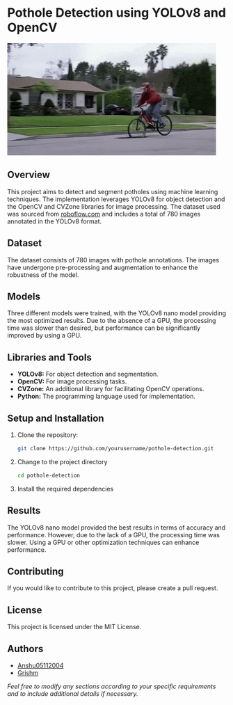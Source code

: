 # Pothole Detection using YOLOv8 and OpenCV
<img src="https://github.com/Anshu05112004/Pothole_detection_YOLO/blob/main/giphy.gif">

## Overview
This project aims to detect and segment potholes using machine learning techniques. The implementation leverages YOLOv8 for object detection and the OpenCV and CVZone libraries for image processing. The dataset used was sourced from [roboflow.com](https://roboflow.com) and includes a total of 780 images annotated in the YOLOv8 format.

## Dataset
The dataset consists of 780 images with pothole annotations. The images have undergone pre-processing and augmentation to enhance the robustness of the model. 

## Models
Three different models were trained, with the YOLOv8 nano model providing the most optimized results. Due to the absence of a GPU, the processing time was slower than desired, but performance can be significantly improved by using a GPU.

## Libraries and Tools
- **YOLOv8:** For object detection and segmentation.
- **OpenCV:** For image processing tasks.
- **CVZone:** An additional library for facilitating OpenCV operations.
- **Python:** The programming language used for implementation.

## Setup and Installation
1. Clone the repository:
   ```bash
   git clone https://github.com/yourusername/pothole-detection.git
2. Change to the project directory
    ```bash
   cd pothole-detection
3. Install the required dependencies

## Results
The YOLOv8 nano model provided the best results in terms of accuracy and performance. However, due to the lack of a GPU, the processing time was slower. Using a GPU or other optimization techniques can enhance performance.

## Contributing
If you would like to contribute to this project, please create a pull request.

## License
This project is licensed under the MIT License.

## Authors
 * [Anshu05112004](https://github.com/Anshu05112004/) 
 * [Grishm](https://github.com/2228115grishm/)

_Feel free to modify any sections according to your specific requirements and to include additional details if necessary._

